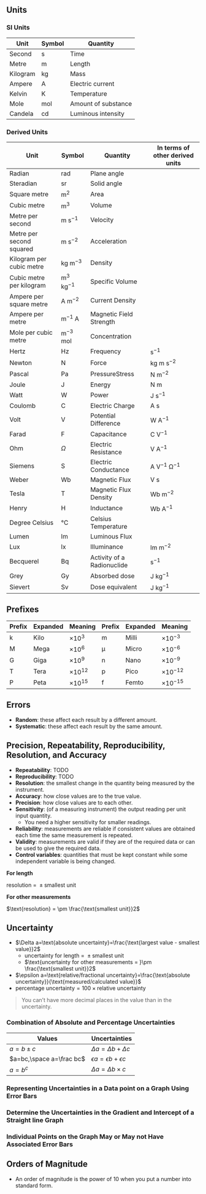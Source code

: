 ## Units

### SI Units

| Unit | Symbol | Quantity |
|-|-|-|
| Second | $\text{s}$ | Time |
| Metre | $\text{m}$ | Length |
| Kilogram | $\text{kg}$ | Mass |
| Ampere | $\text{A}$ | Electric current |
| Kelvin | $\text{K}$ | Temperature |
| Mole | $\text{mol}$ | Amount of substance |
| Candela | $\text{cd}$ | Luminous intensity |

### Derived Units

| Unit | Symbol | Quantity | In terms of other derived units |
|-|-|-|-|
| Radian | $\text{rad}$ | Plane angle | |
| Steradian | $\text{sr}$ | Solid angle | |
| Square metre | $\text{m}^2$ | Area | |
| Cubic metre | $\text{m}^3$ | Volume | |
| Metre per second | $\text{m s}^{-1}$ | Velocity | |
| Metre per second squared | $\text{m s}^{-2}$ | Acceleration | |
| Kilogram per cubic metre | $\text{kg m}^{-3}$ | Density | |
| Cubic metre per kilogram | $\text{m}^3\text{ kg}^{-1}$ | Specific Volume | |
| Ampere per square metre | $\text{A m}^{-2}$ | Current Density | |
| Ampere per metre | $\text{m}^{-1}\text{ A}$ | Magnetic Field Strength | |
| Mole per cubic metre | $\text{m}^{-3}\text{ mol}$ | Concentration | |
| Hertz | $\text{Hz}$ | Frequency | $\text{s}^{-1}$ |
| Newton | $\text{N}$ | Force | $\text{kg m s}^{-2}$ |
| Pascal | $\text{Pa}$ | PressureStress | $\text{N m}^{-2}$ |
| Joule | $\text{J}$ | Energy | $\text{N m}$ |
| Watt | $\text{W}$ | Power | $\text{J s}^{-1}$ |
| Coulomb | $\text{C}$ | Electric Charge | $\text{A s}$ |
| Volt | $\text{V}$ | Potential Difference | $\text{W A}^{-1}$ |
| Farad | $\text{F}$ | Capacitance | $\text{C V}^{-1}$ |
| Ohm | $Ω$ | Electric Resistance | $\text{V A}^{-1}$ |
| Siemens | $\text{S}$ | Electric Conductance | $\text{A V}^{-1} \text{ Ω}^{-1}$ |
| Weber | $\text{Wb}$ | Magnetic Flux | $\text{V s}$ |
| Tesla | $\text{T}$ | Magnetic Flux Density | $\text{Wb m}^{-2}$ |
| Henry | $\text{H}$ | Inductance | $\text{Wb A}^{-1}$ |
| Degree Celsius | $\text{°C}$ | Celsius Temperature | |
| Lumen | $\text{lm}$ | Luminous Flux | |
| Lux | $\text{lx}$ | Illuminance | $\text{lm m}^{-2}$ |
| Becquerel | $\text{Bq}$ | Activity of a Radionuclide | $\text{s}^{-1}$ |
| Grey | $\text{Gy}$ | Absorbed dose | $\text{J kg}^{-1}$ |
| Sievert | $\text{Sv}$ | Dose equivalent | $\text{J kg}^{-1}$ |

## Prefixes

| Prefix | Expanded | Meaning | Prefix | Expanded | Meaning |
|-|-|-|-|-|-|
| k | Kilo | $\times10^3$ | m | Milli | $\times10^{-3}$ |
| M | Mega | $\times 10^6$ | μ | Micro | $\times10^{-6}$ |
| G | Giga | $\times 10^9$ | n | Nano | $\times10^{-9}$ |
| T | Tera | $\times10^{12}$ | p | Pico | $\times10^{-12}$ |
| P | Peta | $\times10^{15}$ | f | Femto | $\times10^{-15}$ |

## Errors

* **Random**: these affect each result by a different amount.
* **Systematic**: these affect each result by the same amount.

## Precision, Repeatability, Reproducibility, Resolution, and Accuracy

* **Repeatability**: TODO
* **Reproducibility**: TODO
* **Resolution**: the smallest change in the quantity being measured by the instrument.
* **Accuracy**: how close values are to the true value.
* **Precision**: how close values are to each other.
* **Sensitivity**: (of a measuring instrument) the output reading per unit input quantity.
    * You need a higher sensitivity for smaller readings.
* **Reliability**: measurements are reliable if consistent values are obtained each time the same measurement is repeated.
* **Validity**: measurements are valid if they are of the required data or can be used to give the required data.
* **Control variables**: quantities that must be kept constant while some independent variable is being changed.

**For length**

$\text{resolution = }\pm \text{smallest unit}$

**For other measurements**

$\text{resolution} = \pm \frac{\text{smallest unit}}2$

## Uncertainty

* $\Delta a=\text{absolute uncertainty}=\frac{\text{largest value - smallest value}}2$
    * $\text{uncertainty for length = } \pm \text{smallest unit}$
    * $\text{uncertainty for other measurements = }\pm \frac{\text{smallest unit}}2$
* $\epsilon a=\text{relative/fractional uncertainty}=\frac{\text{absolute uncertainty}}{\text{measured/calculated value}}$
* $\text{percentage uncertainty} = 100 \times \text{relative uncertainty}$
> You can’t have more decimal places in the value than in the uncertainty.

### Combination of Absolute and Percentage Uncertainties

| Values | Uncertainties |
|-|-|
| $a=b\pm c$ | $\Delta a =\Delta b + \Delta c$ |
| $a=bc,\space a=\frac bc$ | $\epsilon a = \epsilon b + \epsilon c$ |
| $a=b^c$ | $\Delta a=\Delta b \times c$ |

### Representing Uncertainties in a Data point on a Graph Using Error Bars

### Determine the Uncertainties in the Gradient and Intercept of a Straight line Graph

### Individual Points on the Graph May or May not Have Associated Error Bars

## Orders of Magnitude

* An order of magnitude is the power of 10 when you put a number into standard form.